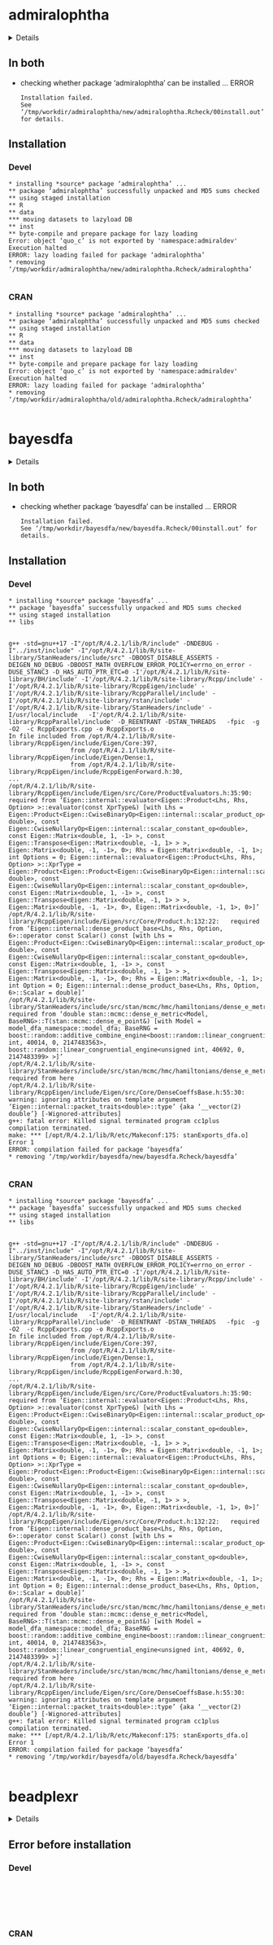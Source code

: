 # admiralophtha

<details>

* Version: 0.2.0
* GitHub: https://github.com/pharmaverse/admiralophtha
* Source code: https://github.com/cran/admiralophtha
* Date/Publication: 2023-06-12 09:10:13 UTC
* Number of recursive dependencies: 119

Run `revdepcheck::cloud_details(, "admiralophtha")` for more info

</details>

## In both

*   checking whether package ‘admiralophtha’ can be installed ... ERROR
    ```
    Installation failed.
    See ‘/tmp/workdir/admiralophtha/new/admiralophtha.Rcheck/00install.out’ for details.
    ```

## Installation

### Devel

```
* installing *source* package ‘admiralophtha’ ...
** package ‘admiralophtha’ successfully unpacked and MD5 sums checked
** using staged installation
** R
** data
*** moving datasets to lazyload DB
** inst
** byte-compile and prepare package for lazy loading
Error: object ‘quo_c’ is not exported by 'namespace:admiraldev'
Execution halted
ERROR: lazy loading failed for package ‘admiralophtha’
* removing ‘/tmp/workdir/admiralophtha/new/admiralophtha.Rcheck/admiralophtha’


```
### CRAN

```
* installing *source* package ‘admiralophtha’ ...
** package ‘admiralophtha’ successfully unpacked and MD5 sums checked
** using staged installation
** R
** data
*** moving datasets to lazyload DB
** inst
** byte-compile and prepare package for lazy loading
Error: object ‘quo_c’ is not exported by 'namespace:admiraldev'
Execution halted
ERROR: lazy loading failed for package ‘admiralophtha’
* removing ‘/tmp/workdir/admiralophtha/old/admiralophtha.Rcheck/admiralophtha’


```
# bayesdfa

<details>

* Version: 1.2.0
* GitHub: https://github.com/fate-ewi/bayesdfa
* Source code: https://github.com/cran/bayesdfa
* Date/Publication: 2021-09-28 13:20:02 UTC
* Number of recursive dependencies: 86

Run `revdepcheck::cloud_details(, "bayesdfa")` for more info

</details>

## In both

*   checking whether package ‘bayesdfa’ can be installed ... ERROR
    ```
    Installation failed.
    See ‘/tmp/workdir/bayesdfa/new/bayesdfa.Rcheck/00install.out’ for details.
    ```

## Installation

### Devel

```
* installing *source* package ‘bayesdfa’ ...
** package ‘bayesdfa’ successfully unpacked and MD5 sums checked
** using staged installation
** libs


g++ -std=gnu++17 -I"/opt/R/4.2.1/lib/R/include" -DNDEBUG -I"../inst/include" -I"/opt/R/4.2.1/lib/R/site-library/StanHeaders/include/src" -DBOOST_DISABLE_ASSERTS -DEIGEN_NO_DEBUG -DBOOST_MATH_OVERFLOW_ERROR_POLICY=errno_on_error -DUSE_STANC3 -D_HAS_AUTO_PTR_ETC=0 -I'/opt/R/4.2.1/lib/R/site-library/BH/include' -I'/opt/R/4.2.1/lib/R/site-library/Rcpp/include' -I'/opt/R/4.2.1/lib/R/site-library/RcppEigen/include' -I'/opt/R/4.2.1/lib/R/site-library/RcppParallel/include' -I'/opt/R/4.2.1/lib/R/site-library/rstan/include' -I'/opt/R/4.2.1/lib/R/site-library/StanHeaders/include' -I/usr/local/include   -I'/opt/R/4.2.1/lib/R/site-library/RcppParallel/include' -D_REENTRANT -DSTAN_THREADS   -fpic  -g -O2  -c RcppExports.cpp -o RcppExports.o
In file included from /opt/R/4.2.1/lib/R/site-library/RcppEigen/include/Eigen/Core:397,
                 from /opt/R/4.2.1/lib/R/site-library/RcppEigen/include/Eigen/Dense:1,
                 from /opt/R/4.2.1/lib/R/site-library/RcppEigen/include/RcppEigenForward.h:30,
...
/opt/R/4.2.1/lib/R/site-library/RcppEigen/include/Eigen/src/Core/ProductEvaluators.h:35:90:   required from ‘Eigen::internal::evaluator<Eigen::Product<Lhs, Rhs, Option> >::evaluator(const XprType&) [with Lhs = Eigen::Product<Eigen::CwiseBinaryOp<Eigen::internal::scalar_product_op<double, double>, const Eigen::CwiseNullaryOp<Eigen::internal::scalar_constant_op<double>, const Eigen::Matrix<double, 1, -1> >, const Eigen::Transpose<Eigen::Matrix<double, -1, 1> > >, Eigen::Matrix<double, -1, -1>, 0>; Rhs = Eigen::Matrix<double, -1, 1>; int Options = 0; Eigen::internal::evaluator<Eigen::Product<Lhs, Rhs, Option> >::XprType = Eigen::Product<Eigen::Product<Eigen::CwiseBinaryOp<Eigen::internal::scalar_product_op<double, double>, const Eigen::CwiseNullaryOp<Eigen::internal::scalar_constant_op<double>, const Eigen::Matrix<double, 1, -1> >, const Eigen::Transpose<Eigen::Matrix<double, -1, 1> > >, Eigen::Matrix<double, -1, -1>, 0>, Eigen::Matrix<double, -1, 1>, 0>]’
/opt/R/4.2.1/lib/R/site-library/RcppEigen/include/Eigen/src/Core/Product.h:132:22:   required from ‘Eigen::internal::dense_product_base<Lhs, Rhs, Option, 6>::operator const Scalar() const [with Lhs = Eigen::Product<Eigen::CwiseBinaryOp<Eigen::internal::scalar_product_op<double, double>, const Eigen::CwiseNullaryOp<Eigen::internal::scalar_constant_op<double>, const Eigen::Matrix<double, 1, -1> >, const Eigen::Transpose<Eigen::Matrix<double, -1, 1> > >, Eigen::Matrix<double, -1, -1>, 0>; Rhs = Eigen::Matrix<double, -1, 1>; int Option = 0; Eigen::internal::dense_product_base<Lhs, Rhs, Option, 6>::Scalar = double]’
/opt/R/4.2.1/lib/R/site-library/StanHeaders/include/src/stan/mcmc/hmc/hamiltonians/dense_e_metric.hpp:22:56:   required from ‘double stan::mcmc::dense_e_metric<Model, BaseRNG>::T(stan::mcmc::dense_e_point&) [with Model = model_dfa_namespace::model_dfa; BaseRNG = boost::random::additive_combine_engine<boost::random::linear_congruential_engine<unsigned int, 40014, 0, 2147483563>, boost::random::linear_congruential_engine<unsigned int, 40692, 0, 2147483399> >]’
/opt/R/4.2.1/lib/R/site-library/StanHeaders/include/src/stan/mcmc/hmc/hamiltonians/dense_e_metric.hpp:21:10:   required from here
/opt/R/4.2.1/lib/R/site-library/RcppEigen/include/Eigen/src/Core/DenseCoeffsBase.h:55:30: warning: ignoring attributes on template argument ‘Eigen::internal::packet_traits<double>::type’ {aka ‘__vector(2) double’} [-Wignored-attributes]
g++: fatal error: Killed signal terminated program cc1plus
compilation terminated.
make: *** [/opt/R/4.2.1/lib/R/etc/Makeconf:175: stanExports_dfa.o] Error 1
ERROR: compilation failed for package ‘bayesdfa’
* removing ‘/tmp/workdir/bayesdfa/new/bayesdfa.Rcheck/bayesdfa’


```
### CRAN

```
* installing *source* package ‘bayesdfa’ ...
** package ‘bayesdfa’ successfully unpacked and MD5 sums checked
** using staged installation
** libs


g++ -std=gnu++17 -I"/opt/R/4.2.1/lib/R/include" -DNDEBUG -I"../inst/include" -I"/opt/R/4.2.1/lib/R/site-library/StanHeaders/include/src" -DBOOST_DISABLE_ASSERTS -DEIGEN_NO_DEBUG -DBOOST_MATH_OVERFLOW_ERROR_POLICY=errno_on_error -DUSE_STANC3 -D_HAS_AUTO_PTR_ETC=0 -I'/opt/R/4.2.1/lib/R/site-library/BH/include' -I'/opt/R/4.2.1/lib/R/site-library/Rcpp/include' -I'/opt/R/4.2.1/lib/R/site-library/RcppEigen/include' -I'/opt/R/4.2.1/lib/R/site-library/RcppParallel/include' -I'/opt/R/4.2.1/lib/R/site-library/rstan/include' -I'/opt/R/4.2.1/lib/R/site-library/StanHeaders/include' -I/usr/local/include   -I'/opt/R/4.2.1/lib/R/site-library/RcppParallel/include' -D_REENTRANT -DSTAN_THREADS   -fpic  -g -O2  -c RcppExports.cpp -o RcppExports.o
In file included from /opt/R/4.2.1/lib/R/site-library/RcppEigen/include/Eigen/Core:397,
                 from /opt/R/4.2.1/lib/R/site-library/RcppEigen/include/Eigen/Dense:1,
                 from /opt/R/4.2.1/lib/R/site-library/RcppEigen/include/RcppEigenForward.h:30,
...
/opt/R/4.2.1/lib/R/site-library/RcppEigen/include/Eigen/src/Core/ProductEvaluators.h:35:90:   required from ‘Eigen::internal::evaluator<Eigen::Product<Lhs, Rhs, Option> >::evaluator(const XprType&) [with Lhs = Eigen::Product<Eigen::CwiseBinaryOp<Eigen::internal::scalar_product_op<double, double>, const Eigen::CwiseNullaryOp<Eigen::internal::scalar_constant_op<double>, const Eigen::Matrix<double, 1, -1> >, const Eigen::Transpose<Eigen::Matrix<double, -1, 1> > >, Eigen::Matrix<double, -1, -1>, 0>; Rhs = Eigen::Matrix<double, -1, 1>; int Options = 0; Eigen::internal::evaluator<Eigen::Product<Lhs, Rhs, Option> >::XprType = Eigen::Product<Eigen::Product<Eigen::CwiseBinaryOp<Eigen::internal::scalar_product_op<double, double>, const Eigen::CwiseNullaryOp<Eigen::internal::scalar_constant_op<double>, const Eigen::Matrix<double, 1, -1> >, const Eigen::Transpose<Eigen::Matrix<double, -1, 1> > >, Eigen::Matrix<double, -1, -1>, 0>, Eigen::Matrix<double, -1, 1>, 0>]’
/opt/R/4.2.1/lib/R/site-library/RcppEigen/include/Eigen/src/Core/Product.h:132:22:   required from ‘Eigen::internal::dense_product_base<Lhs, Rhs, Option, 6>::operator const Scalar() const [with Lhs = Eigen::Product<Eigen::CwiseBinaryOp<Eigen::internal::scalar_product_op<double, double>, const Eigen::CwiseNullaryOp<Eigen::internal::scalar_constant_op<double>, const Eigen::Matrix<double, 1, -1> >, const Eigen::Transpose<Eigen::Matrix<double, -1, 1> > >, Eigen::Matrix<double, -1, -1>, 0>; Rhs = Eigen::Matrix<double, -1, 1>; int Option = 0; Eigen::internal::dense_product_base<Lhs, Rhs, Option, 6>::Scalar = double]’
/opt/R/4.2.1/lib/R/site-library/StanHeaders/include/src/stan/mcmc/hmc/hamiltonians/dense_e_metric.hpp:22:56:   required from ‘double stan::mcmc::dense_e_metric<Model, BaseRNG>::T(stan::mcmc::dense_e_point&) [with Model = model_dfa_namespace::model_dfa; BaseRNG = boost::random::additive_combine_engine<boost::random::linear_congruential_engine<unsigned int, 40014, 0, 2147483563>, boost::random::linear_congruential_engine<unsigned int, 40692, 0, 2147483399> >]’
/opt/R/4.2.1/lib/R/site-library/StanHeaders/include/src/stan/mcmc/hmc/hamiltonians/dense_e_metric.hpp:21:10:   required from here
/opt/R/4.2.1/lib/R/site-library/RcppEigen/include/Eigen/src/Core/DenseCoeffsBase.h:55:30: warning: ignoring attributes on template argument ‘Eigen::internal::packet_traits<double>::type’ {aka ‘__vector(2) double’} [-Wignored-attributes]
g++: fatal error: Killed signal terminated program cc1plus
compilation terminated.
make: *** [/opt/R/4.2.1/lib/R/etc/Makeconf:175: stanExports_dfa.o] Error 1
ERROR: compilation failed for package ‘bayesdfa’
* removing ‘/tmp/workdir/bayesdfa/old/bayesdfa.Rcheck/bayesdfa’


```
# beadplexr

<details>

* Version: NA
* GitHub: NA
* Source code: https://github.com/cran/beadplexr
* Number of recursive dependencies: 115

Run `revdepcheck::cloud_details(, "beadplexr")` for more info

</details>

## Error before installation

### Devel

```






```
### CRAN

```






```
# bistablehistory

<details>

* Version: NA
* GitHub: NA
* Source code: https://github.com/cran/bistablehistory
* Number of recursive dependencies: 93

Run `revdepcheck::cloud_details(, "bistablehistory")` for more info

</details>

## Error before installation

### Devel

```






```
### CRAN

```






```
# checkthat

<details>

* Version: NA
* GitHub: NA
* Source code: https://github.com/cran/checkthat
* Number of recursive dependencies: 58

Run `revdepcheck::cloud_details(, "checkthat")` for more info

</details>

## Error before installation

### Devel

```






```
### CRAN

```






```
# Covid19Wastewater

<details>

* Version: NA
* GitHub: NA
* Source code: https://github.com/cran/Covid19Wastewater
* Number of recursive dependencies: 107

Run `revdepcheck::cloud_details(, "Covid19Wastewater")` for more info

</details>

## Error before installation

### Devel

```






```
### CRAN

```






```
# Elja

<details>

* Version: NA
* GitHub: NA
* Source code: https://github.com/cran/Elja
* Number of recursive dependencies: 115

Run `revdepcheck::cloud_details(, "Elja")` for more info

</details>

## Error before installation

### Devel

```






```
### CRAN

```






```
# loon.ggplot

<details>

* Version: 1.3.3
* GitHub: https://github.com/great-northern-diver/loon.ggplot
* Source code: https://github.com/cran/loon.ggplot
* Date/Publication: 2022-11-12 22:30:02 UTC
* Number of recursive dependencies: 105

Run `revdepcheck::cloud_details(, "loon.ggplot")` for more info

</details>

## Error before installation

### Devel

```
* using log directory ‘/tmp/workdir/loon.ggplot/new/loon.ggplot.Rcheck’
* using R version 4.2.1 (2022-06-23)
* using platform: x86_64-pc-linux-gnu (64-bit)
* using session charset: UTF-8
* using option ‘--no-manual’
* checking for file ‘loon.ggplot/DESCRIPTION’ ... OK
* checking extension type ... Package
* this is package ‘loon.ggplot’ version ‘1.3.3’
* package encoding: UTF-8
* checking package namespace information ... OK
* checking package dependencies ... ERROR
Package required but not available: ‘loon’

Package suggested but not available for checking: ‘zenplots’

See section ‘The DESCRIPTION file’ in the ‘Writing R Extensions’
manual.
* DONE
Status: 1 ERROR





```
### CRAN

```
* using log directory ‘/tmp/workdir/loon.ggplot/old/loon.ggplot.Rcheck’
* using R version 4.2.1 (2022-06-23)
* using platform: x86_64-pc-linux-gnu (64-bit)
* using session charset: UTF-8
* using option ‘--no-manual’
* checking for file ‘loon.ggplot/DESCRIPTION’ ... OK
* checking extension type ... Package
* this is package ‘loon.ggplot’ version ‘1.3.3’
* package encoding: UTF-8
* checking package namespace information ... OK
* checking package dependencies ... ERROR
Package required but not available: ‘loon’

Package suggested but not available for checking: ‘zenplots’

See section ‘The DESCRIPTION file’ in the ‘Writing R Extensions’
manual.
* DONE
Status: 1 ERROR





```
# loon.shiny

<details>

* Version: 1.0.3
* GitHub: NA
* Source code: https://github.com/cran/loon.shiny
* Date/Publication: 2022-10-08 15:30:02 UTC
* Number of recursive dependencies: 136

Run `revdepcheck::cloud_details(, "loon.shiny")` for more info

</details>

## Error before installation

### Devel

```
* using log directory ‘/tmp/workdir/loon.shiny/new/loon.shiny.Rcheck’
* using R version 4.2.1 (2022-06-23)
* using platform: x86_64-pc-linux-gnu (64-bit)
* using session charset: UTF-8
* using option ‘--no-manual’
* checking for file ‘loon.shiny/DESCRIPTION’ ... OK
* checking extension type ... Package
* this is package ‘loon.shiny’ version ‘1.0.3’
* package encoding: UTF-8
* checking package namespace information ... OK
* checking package dependencies ... ERROR
Packages required but not available: 'loon', 'loon.ggplot'

See section ‘The DESCRIPTION file’ in the ‘Writing R Extensions’
manual.
* DONE
Status: 1 ERROR





```
### CRAN

```
* using log directory ‘/tmp/workdir/loon.shiny/old/loon.shiny.Rcheck’
* using R version 4.2.1 (2022-06-23)
* using platform: x86_64-pc-linux-gnu (64-bit)
* using session charset: UTF-8
* using option ‘--no-manual’
* checking for file ‘loon.shiny/DESCRIPTION’ ... OK
* checking extension type ... Package
* this is package ‘loon.shiny’ version ‘1.0.3’
* package encoding: UTF-8
* checking package namespace information ... OK
* checking package dependencies ... ERROR
Packages required but not available: 'loon', 'loon.ggplot'

See section ‘The DESCRIPTION file’ in the ‘Writing R Extensions’
manual.
* DONE
Status: 1 ERROR





```
# peptoolkit

<details>

* Version: NA
* GitHub: NA
* Source code: https://github.com/cran/peptoolkit
* Number of recursive dependencies: 77

Run `revdepcheck::cloud_details(, "peptoolkit")` for more info

</details>

## Error before installation

### Devel

```






```
### CRAN

```






```
# peramo

<details>

* Version: NA
* GitHub: NA
* Source code: https://github.com/cran/peramo
* Number of recursive dependencies: 53

Run `revdepcheck::cloud_details(, "peramo")` for more info

</details>

## Error before installation

### Devel

```






```
### CRAN

```






```
# profoc

<details>

* Version: NA
* GitHub: NA
* Source code: https://github.com/cran/profoc
* Number of recursive dependencies: 74

Run `revdepcheck::cloud_details(, "profoc")` for more info

</details>

## Error before installation

### Devel

```






```
### CRAN

```






```
# prqlr

<details>

* Version: 0.5.2
* GitHub: https://github.com/eitsupi/prqlr
* Source code: https://github.com/cran/prqlr
* Date/Publication: 2023-09-11 11:50:07 UTC
* Number of recursive dependencies: 71

Run `revdepcheck::cloud_details(, "prqlr")` for more info

</details>

## In both

*   checking whether package ‘prqlr’ can be installed ... ERROR
    ```
    Installation failed.
    See ‘/tmp/workdir/prqlr/new/prqlr.Rcheck/00install.out’ for details.
    ```

## Installation

### Devel

```
* installing *source* package ‘prqlr’ ...
** package ‘prqlr’ successfully unpacked and MD5 sums checked
** using staged installation
** libs
rm -Rf prqlr.so ./rust/target/release/libprqlr.a entrypoint.o
gcc -I"/opt/R/4.2.1/lib/R/include" -DNDEBUG   -I/usr/local/include   -fpic  -g -O2  -c entrypoint.c -o entrypoint.o
if [ -f ./rust/vendor.tar.xz ]; then \
	mkdir -p ./rust/vendor && \
	/usr/bin/tar --extract --xz --file ./rust/vendor.tar.xz -C ./rust/vendor && \
	mkdir -p /tmp/workdir/prqlr/new/prqlr.Rcheck/00_pkg_src/prqlr/src/.cargo && \
...
if [ "" != "true" ]; then \
	export CARGO_HOME=/tmp/workdir/prqlr/new/prqlr.Rcheck/00_pkg_src/prqlr/src/.cargo; \
	export CARGO_BUILD_JOBS=2; \
fi && \
	export PATH="/usr/local/sbin:/usr/local/bin:/usr/sbin:/usr/bin:/sbin:/bin:/root/.cargo/bin" && \
	cargo build --lib --release --manifest-path=./rust/Cargo.toml --target-dir ./rust/target
error: package `rustix v0.38.10` cannot be built because it requires rustc 1.63 or newer, while the currently active rustc version is 1.61.0
make: *** [Makevars:18: rust/target/release/libprqlr.a] Error 101
ERROR: compilation failed for package ‘prqlr’
* removing ‘/tmp/workdir/prqlr/new/prqlr.Rcheck/prqlr’


```
### CRAN

```
* installing *source* package ‘prqlr’ ...
** package ‘prqlr’ successfully unpacked and MD5 sums checked
** using staged installation
** libs
rm -Rf prqlr.so ./rust/target/release/libprqlr.a entrypoint.o
gcc -I"/opt/R/4.2.1/lib/R/include" -DNDEBUG   -I/usr/local/include   -fpic  -g -O2  -c entrypoint.c -o entrypoint.o
if [ -f ./rust/vendor.tar.xz ]; then \
	mkdir -p ./rust/vendor && \
	/usr/bin/tar --extract --xz --file ./rust/vendor.tar.xz -C ./rust/vendor && \
	mkdir -p /tmp/workdir/prqlr/old/prqlr.Rcheck/00_pkg_src/prqlr/src/.cargo && \
...
if [ "" != "true" ]; then \
	export CARGO_HOME=/tmp/workdir/prqlr/old/prqlr.Rcheck/00_pkg_src/prqlr/src/.cargo; \
	export CARGO_BUILD_JOBS=2; \
fi && \
	export PATH="/usr/local/sbin:/usr/local/bin:/usr/sbin:/usr/bin:/sbin:/bin:/root/.cargo/bin" && \
	cargo build --lib --release --manifest-path=./rust/Cargo.toml --target-dir ./rust/target
error: package `rustix v0.38.10` cannot be built because it requires rustc 1.63 or newer, while the currently active rustc version is 1.61.0
make: *** [Makevars:18: rust/target/release/libprqlr.a] Error 101
ERROR: compilation failed for package ‘prqlr’
* removing ‘/tmp/workdir/prqlr/old/prqlr.Rcheck/prqlr’


```
# RiskScorescvd

<details>

* Version: NA
* GitHub: NA
* Source code: https://github.com/cran/RiskScorescvd
* Number of recursive dependencies: 54

Run `revdepcheck::cloud_details(, "RiskScorescvd")` for more info

</details>

## Error before installation

### Devel

```






```
### CRAN

```






```
# smoothy

<details>

* Version: NA
* GitHub: NA
* Source code: https://github.com/cran/smoothy
* Number of recursive dependencies: 60

Run `revdepcheck::cloud_details(, "smoothy")` for more info

</details>

## Error before installation

### Devel

```






```
### CRAN

```






```
# staRdom

<details>

* Version: NA
* GitHub: NA
* Source code: https://github.com/cran/staRdom
* Number of recursive dependencies: 156

Run `revdepcheck::cloud_details(, "staRdom")` for more info

</details>

## Error before installation

### Devel

```






```
### CRAN

```






```
# tidyfit

<details>

* Version: 0.6.4
* GitHub: https://github.com/jpfitzinger/tidyfit
* Source code: https://github.com/cran/tidyfit
* Date/Publication: 2023-05-20 15:40:02 UTC
* Number of recursive dependencies: 165

Run `revdepcheck::cloud_details(, "tidyfit")` for more info

</details>

## Error before installation

### Devel

```
* using log directory ‘/tmp/workdir/tidyfit/new/tidyfit.Rcheck’
* using R version 4.2.1 (2022-06-23)
* using platform: x86_64-pc-linux-gnu (64-bit)
* using session charset: UTF-8
* using option ‘--no-manual’
* checking for file ‘tidyfit/DESCRIPTION’ ... OK
* checking extension type ... Package
* this is package ‘tidyfit’ version ‘0.6.4’
* package encoding: UTF-8
* checking package namespace information ... OK
...
  ‘Flowchart.Rmd’ using ‘UTF-8’... OK
  ‘Predicting_Boston_House_Prices.Rmd’ using ‘UTF-8’... OK
  ‘Bootstrapping_Confidence_Intervals.Rmd’ using ‘UTF-8’... OK
  ‘Feature_Selection.Rmd’ using ‘UTF-8’... OK
  ‘Multinomial_Classification.Rmd’ using ‘UTF-8’... OK
  ‘Rolling_Window_Time_Series_Regression.Rmd’ using ‘UTF-8’... OK
  ‘Time-varying_parameters_vs_rolling_windows.Rmd’ using ‘UTF-8’... OK
* checking re-building of vignette outputs ... OK
* DONE
Status: 2 ERRORs, 1 NOTE





```
### CRAN

```
* using log directory ‘/tmp/workdir/tidyfit/old/tidyfit.Rcheck’
* using R version 4.2.1 (2022-06-23)
* using platform: x86_64-pc-linux-gnu (64-bit)
* using session charset: UTF-8
* using option ‘--no-manual’
* checking for file ‘tidyfit/DESCRIPTION’ ... OK
* checking extension type ... Package
* this is package ‘tidyfit’ version ‘0.6.4’
* package encoding: UTF-8
* checking package namespace information ... OK
...
  ‘Flowchart.Rmd’ using ‘UTF-8’... OK
  ‘Predicting_Boston_House_Prices.Rmd’ using ‘UTF-8’... OK
  ‘Bootstrapping_Confidence_Intervals.Rmd’ using ‘UTF-8’... OK
  ‘Feature_Selection.Rmd’ using ‘UTF-8’... OK
  ‘Multinomial_Classification.Rmd’ using ‘UTF-8’... OK
  ‘Rolling_Window_Time_Series_Regression.Rmd’ using ‘UTF-8’... OK
  ‘Time-varying_parameters_vs_rolling_windows.Rmd’ using ‘UTF-8’... OK
* checking re-building of vignette outputs ... OK
* DONE
Status: 2 ERRORs, 1 NOTE





```
# TriDimRegression

<details>

* Version: NA
* GitHub: NA
* Source code: https://github.com/cran/TriDimRegression
* Number of recursive dependencies: 101

Run `revdepcheck::cloud_details(, "TriDimRegression")` for more info

</details>

## Error before installation

### Devel

```






```
### CRAN

```






```
# vivid

<details>

* Version: 0.2.8
* GitHub: NA
* Source code: https://github.com/cran/vivid
* Date/Publication: 2023-07-10 22:20:02 UTC
* Number of recursive dependencies: 211

Run `revdepcheck::cloud_details(, "vivid")` for more info

</details>

## Error before installation

### Devel

```
* using log directory ‘/tmp/workdir/vivid/new/vivid.Rcheck’
* using R version 4.2.1 (2022-06-23)
* using platform: x86_64-pc-linux-gnu (64-bit)
* using session charset: UTF-8
* using option ‘--no-manual’
* checking for file ‘vivid/DESCRIPTION’ ... OK
* this is package ‘vivid’ version ‘0.2.8’
* package encoding: UTF-8
* checking package namespace information ... OK
* checking package dependencies ... NOTE
...
* checking installed files from ‘inst/doc’ ... OK
* checking files in ‘vignettes’ ... OK
* checking examples ... OK
* checking for unstated dependencies in vignettes ... OK
* checking package vignettes in ‘inst/doc’ ... OK
* checking running R code from vignettes ... NONE
  ‘vividVignette.Rmd’ using ‘UTF-8’... OK
* checking re-building of vignette outputs ... OK
* DONE
Status: 1 NOTE





```
### CRAN

```
* using log directory ‘/tmp/workdir/vivid/old/vivid.Rcheck’
* using R version 4.2.1 (2022-06-23)
* using platform: x86_64-pc-linux-gnu (64-bit)
* using session charset: UTF-8
* using option ‘--no-manual’
* checking for file ‘vivid/DESCRIPTION’ ... OK
* this is package ‘vivid’ version ‘0.2.8’
* package encoding: UTF-8
* checking package namespace information ... OK
* checking package dependencies ... NOTE
...
* checking installed files from ‘inst/doc’ ... OK
* checking files in ‘vignettes’ ... OK
* checking examples ... OK
* checking for unstated dependencies in vignettes ... OK
* checking package vignettes in ‘inst/doc’ ... OK
* checking running R code from vignettes ... NONE
  ‘vividVignette.Rmd’ using ‘UTF-8’... OK
* checking re-building of vignette outputs ... OK
* DONE
Status: 1 NOTE





```
